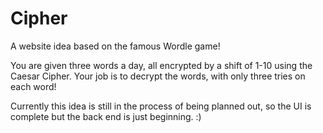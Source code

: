 # Cipher
A website idea based on the famous Wordle game!

You are given three words a day, all encrypted by a shift of 1-10 using the Caesar Cipher.
Your job is to decrypt the words, with only three tries on each word!

Currently this idea is still in the process of being planned out, so the UI is complete but the back end is just beginning. :)
